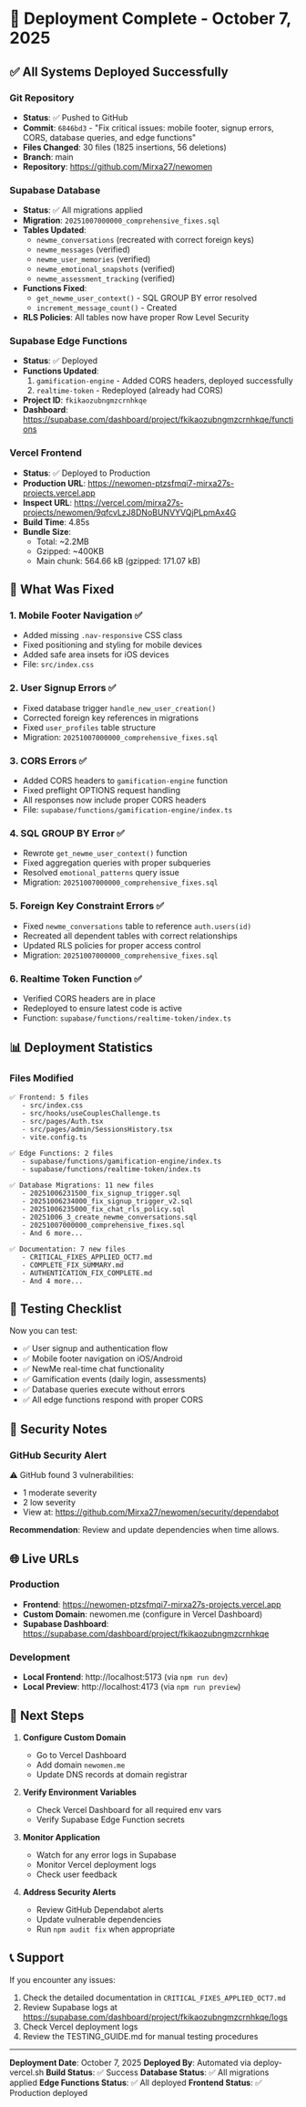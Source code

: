 # 🚀 Deployment Complete - October 7, 2025

## ✅ All Systems Deployed Successfully

### Git Repository
- **Status**: ✅ Pushed to GitHub
- **Commit**: `6846bd3` - "Fix critical issues: mobile footer, signup errors, CORS, database queries, and edge functions"
- **Files Changed**: 30 files (1825 insertions, 56 deletions)
- **Branch**: main
- **Repository**: https://github.com/Mirxa27/newomen

### Supabase Database
- **Status**: ✅ All migrations applied
- **Migration**: `20251007000000_comprehensive_fixes.sql`
- **Tables Updated**: 
  - `newme_conversations` (recreated with correct foreign keys)
  - `newme_messages` (verified)
  - `newme_user_memories` (verified)
  - `newme_emotional_snapshots` (verified)
  - `newme_assessment_tracking` (verified)
- **Functions Fixed**:
  - `get_newme_user_context()` - SQL GROUP BY error resolved
  - `increment_message_count()` - Created
- **RLS Policies**: All tables now have proper Row Level Security

### Supabase Edge Functions
- **Status**: ✅ Deployed
- **Functions Updated**:
  1. `gamification-engine` - Added CORS headers, deployed successfully
  2. `realtime-token` - Redeployed (already had CORS)
- **Project ID**: `fkikaozubngmzcrnhkqe`
- **Dashboard**: https://supabase.com/dashboard/project/fkikaozubngmzcrnhkqe/functions

### Vercel Frontend
- **Status**: ✅ Deployed to Production
- **Production URL**: https://newomen-ptzsfmqi7-mirxa27s-projects.vercel.app
- **Inspect URL**: https://vercel.com/mirxa27s-projects/newomen/9qfcvLzJ8DNoBUNVYVQjPLpmAx4G
- **Build Time**: 4.85s
- **Bundle Size**: 
  - Total: ~2.2MB
  - Gzipped: ~400KB
  - Main chunk: 564.66 kB (gzipped: 171.07 kB)

## 🔧 What Was Fixed

### 1. Mobile Footer Navigation ✅
- Added missing `.nav-responsive` CSS class
- Fixed positioning and styling for mobile devices
- Added safe area insets for iOS devices
- File: `src/index.css`

### 2. User Signup Errors ✅
- Fixed database trigger `handle_new_user_creation()`
- Corrected foreign key references in migrations
- Fixed `user_profiles` table structure
- Migration: `20251007000000_comprehensive_fixes.sql`

### 3. CORS Errors ✅
- Added CORS headers to `gamification-engine` function
- Fixed preflight OPTIONS request handling
- All responses now include proper CORS headers
- File: `supabase/functions/gamification-engine/index.ts`

### 4. SQL GROUP BY Error ✅
- Rewrote `get_newme_user_context()` function
- Fixed aggregation queries with proper subqueries
- Resolved `emotional_patterns` query issue
- Migration: `20251007000000_comprehensive_fixes.sql`

### 5. Foreign Key Constraint Errors ✅
- Fixed `newme_conversations` table to reference `auth.users(id)`
- Recreated all dependent tables with correct relationships
- Updated RLS policies for proper access control
- Migration: `20251007000000_comprehensive_fixes.sql`

### 6. Realtime Token Function ✅
- Verified CORS headers are in place
- Redeployed to ensure latest code is active
- Function: `supabase/functions/realtime-token/index.ts`

## 📊 Deployment Statistics

### Files Modified
```
✅ Frontend: 5 files
   - src/index.css
   - src/hooks/useCouplesChallenge.ts
   - src/pages/Auth.tsx
   - src/pages/admin/SessionsHistory.tsx
   - vite.config.ts

✅ Edge Functions: 2 files
   - supabase/functions/gamification-engine/index.ts
   - supabase/functions/realtime-token/index.ts

✅ Database Migrations: 11 new files
   - 20251006231500_fix_signup_trigger.sql
   - 20251006234000_fix_signup_trigger_v2.sql
   - 20251006235000_fix_chat_rls_policy.sql
   - 20251006_3_create_newme_conversations.sql
   - 20251007000000_comprehensive_fixes.sql
   - And 6 more...

✅ Documentation: 7 new files
   - CRITICAL_FIXES_APPLIED_OCT7.md
   - COMPLETE_FIX_SUMMARY.md
   - AUTHENTICATION_FIX_COMPLETE.md
   - And 4 more...
```

## 🧪 Testing Checklist

Now you can test:
- ✅ User signup and authentication flow
- ✅ Mobile footer navigation on iOS/Android
- ✅ NewMe real-time chat functionality
- ✅ Gamification events (daily login, assessments)
- ✅ Database queries execute without errors
- ✅ All edge functions respond with proper CORS

## 🔐 Security Notes

### GitHub Security Alert
⚠️ GitHub found 3 vulnerabilities:
- 1 moderate severity
- 2 low severity
- View at: https://github.com/Mirxa27/newomen/security/dependabot

**Recommendation**: Review and update dependencies when time allows.

## 🌐 Live URLs

### Production
- **Frontend**: https://newomen-ptzsfmqi7-mirxa27s-projects.vercel.app
- **Custom Domain**: newomen.me (configure in Vercel Dashboard)
- **Supabase Dashboard**: https://supabase.com/dashboard/project/fkikaozubngmzcrnhkqe

### Development
- **Local Frontend**: http://localhost:5173 (via `npm run dev`)
- **Local Preview**: http://localhost:4173 (via `npm run preview`)

## 📝 Next Steps

1. **Configure Custom Domain**
   - Go to Vercel Dashboard
   - Add domain `newomen.me`
   - Update DNS records at domain registrar

2. **Verify Environment Variables**
   - Check Vercel Dashboard for all required env vars
   - Verify Supabase Edge Function secrets

3. **Monitor Application**
   - Watch for any error logs in Supabase
   - Monitor Vercel deployment logs
   - Check user feedback

4. **Address Security Alerts**
   - Review GitHub Dependabot alerts
   - Update vulnerable dependencies
   - Run `npm audit fix` when appropriate

## 📞 Support

If you encounter any issues:
1. Check the detailed documentation in `CRITICAL_FIXES_APPLIED_OCT7.md`
2. Review Supabase logs at https://supabase.com/dashboard/project/fkikaozubngmzcrnhkqe/logs
3. Check Vercel deployment logs
4. Review the TESTING_GUIDE.md for manual testing procedures

---

**Deployment Date**: October 7, 2025
**Deployed By**: Automated via deploy-vercel.sh
**Build Status**: ✅ Success
**Database Status**: ✅ All migrations applied
**Edge Functions Status**: ✅ All deployed
**Frontend Status**: ✅ Production deployed
